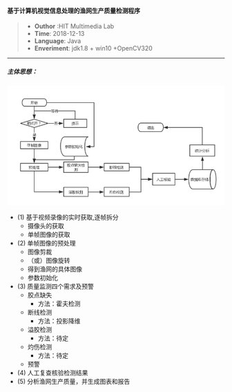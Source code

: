 #### 基于计算机视觉信息处理的渔网生产质量检测程序
> - **Outhor** :HIT Multimedia Lab 
> - **Time**: 2018-12-13 
> - **Language**: Java
> - **Enveriment**: jdk1.8 + win10 +OpenCV320
---
##### 主体思想：
 ![流程图](images/1-1.jpg)
- (1) 基于视频录像的实时获取,逐帧拆分
    -  摄像头的获取
    -  单帧图像的获取
- (2) 单帧图像的预处理
    -  图像剪裁
    - （或）图像旋转
    -  得到渔网的具体图像
    -  参数初始化
- (3) 质量监测四个需求及预警
    -  胶点缺失
        - 方法：霍夫检测
    - 断线检测
        - 方法：投影降维
    -  溢胶检测
        - 方法：待定
    - 灼伤检测
        - 方法：待定
    - 预警
- (4) 人工复查核验检测结果
- (5) 分析渔网生产质量，并生成图表和报告
